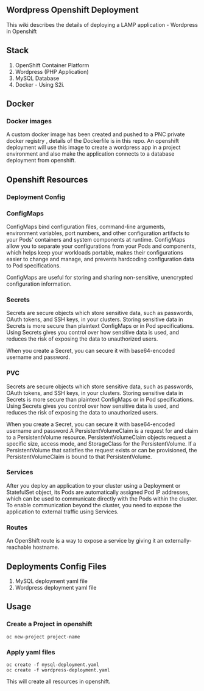 ## Wordpress Openshift Deployment
This wiki describes the details of deploying a LAMP application  - Wordpress in Openshift

## Stack
1. OpenShift Container Platform
2. Wordpress (PHP Application)
2. MySQL Database
3. Docker - Using S2i.

## Docker 
### Docker images
A custom docker image has been created and pushed to a PNC private docker registry , details of the Dockerfile is in this repo.
An openshift deployment will use this image to create a wordpress app in a project environment and also make the application connects to a database deployment from openshift.


## Openshift Resources
### Deployment Config
### ConfigMaps
ConfigMaps bind configuration files, command-line arguments, environment variables, port numbers, and other configuration artifacts to your Pods' containers and system components at runtime. ConfigMaps allow you to separate your configurations from your Pods and components, which helps keep your workloads portable, makes their configurations easier to change and manage, and prevents hardcoding configuration data to Pod specifications.

ConfigMaps are useful for storing and sharing non-sensitive, unencrypted configuration information.

### Secrets
Secrets are secure objects which store sensitive data, such as passwords, OAuth tokens, and SSH keys, in your clusters. Storing sensitive data in Secrets is more secure than plaintext ConfigMaps or in Pod specifications. Using Secrets gives you control over how sensitive data is used, and reduces the risk of exposing the data to unauthorized users.

When you create a Secret, you can secure it with base64-encoded username and password.

### PVC
Secrets are secure objects which store sensitive data, such as passwords, OAuth tokens, and SSH keys, in your clusters. Storing sensitive data in Secrets is more secure than plaintext ConfigMaps or in Pod specifications. Using Secrets gives you control over how sensitive data is used, and reduces the risk of exposing the data to unauthorized users.

When you create a Secret, you can secure it with base64-encoded username and password.A PersistentVolumeClaim is a request for and claim to a PersistentVolume resource. PersistentVolumeClaim objects request a specific size, access mode, and StorageClass for the PersistentVolume. If a PersistentVolume that satisfies the request exists or can be provisioned, the PersistentVolumeClaim is bound to that PersistentVolume.

### Services
After you deploy an application to your cluster using a Deployment or StatefulSet object, its Pods are automatically assigned Pod IP addresses, which can be used to communicate directly with the Pods within the cluster. To enable communication beyond the cluster, you need to expose the application to external traffic using Services.

### Routes
An OpenShift route is a way to expose a service by giving it an externally-reachable hostname.

## Deployments Config Files
1. MySQL deployment yaml file
2. Wordpress deployment yaml file

## Usage
### Create a Project in openshift
```
oc new-project project-name

```
### Apply yaml files
```
oc create -f mysql-deployment.yaml
oc create -f wordpress-deployment.yaml

```
This will create all resources in openshift.

##
